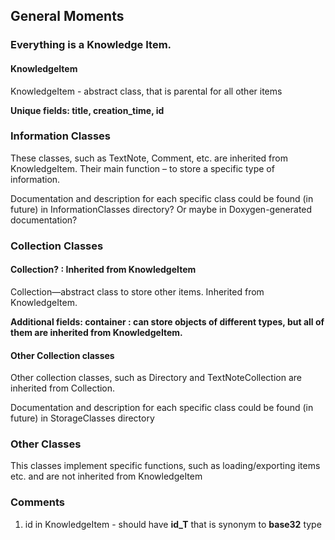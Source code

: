 ## General Moments

### Everything is a Knowledge Item. 
#### KnowledgeItem 
KnowledgeItem - abstract class, that is parental for all other items

**Unique fields: title, creation_time,  id**


### Information Classes 
These classes, such as TextNote, Comment, etc. are inherited from KnowledgeItem. Their main function – to store a specific type of information. 

Documentation and description for each specific class could be found (in future) in InformationClasses directory? Or maybe in Doxygen-generated documentation? 


### Collection Classes
#### Collection? : Inherited from KnowledgeItem
Collection—abstract class to store other items. Inherited from KnowledgeItem. 

**Additional fields: container :  can store objects of different types, but all of them are inherited from KnowledgeItem.** 

#### Other Collection classes
Other collection classes, such as Directory and TextNoteCollection are inherited from Collection.

Documentation and description for each specific class could be found (in future) in StorageClasses directory


### Other Classes 
This classes implement specific functions, such as loading/exporting items etc. and are not inherited from KnowledgeItem


### Comments
1) id in KnowledgeItem - should have   **id_T**  that is synonym to **base32**  type
